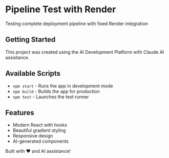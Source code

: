 # Pipeline Test with Render

Testing complete deployment pipeline with fixed Render integration

## Getting Started

This project was created using the AI Development Platform with Claude AI assistance.

## Available Scripts

- `npm start` - Runs the app in development mode
- `npm build` - Builds the app for production
- `npm test` - Launches the test runner

## Features

- Modern React with hooks
- Beautiful gradient styling
- Responsive design
- AI-generated components

Built with ❤️ and AI assistance!
